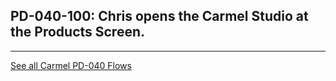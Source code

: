 ## PD-040-100: Chris opens the Carmel Studio at the Products Screen.







---
[See all Carmel PD-040 Flows](..)